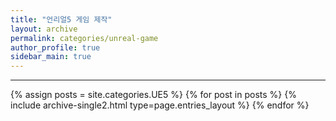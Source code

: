 ```yaml
---
title: "언리얼5 게임 제작"
layout: archive
permalink: categories/unreal-game
author_profile: true
sidebar_main: true
---
```


<!-- 공백이 포함되어 있는 카테고리 이름의 경우 site.categories['a b c'] 이런식으로! -->

***

{% assign posts = site.categories.UE5 %}
{% for post in posts %} {% include archive-single2.html type=page.entries_layout %} {% endfor %}
